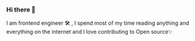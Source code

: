 ### Hi there 👋

I am frontend engineer 🛠 , I spend most of my time reading anything and everything on the internet and I love contributing to Open source✨

